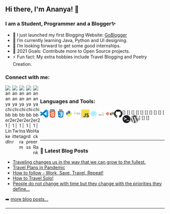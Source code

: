 ## Hi there, I'm Ananya! 👋

### I am a Student, Programmer and a Blogger✨

- 🔭 I just launched my first Blogging Website: [GoBlogger](https://ananyachibber21.github.io/GoBlogger.github.io/)
- 🌱 I’m currently learning Java, Python and UI designing.
- 👯 I’m looking forward to get some good internships.
- 🥅 2021 Goals: Contribute more to Open Source projects.
- ⚡ Fun fact: My extra hobbies include Travel Blogging and Poetry Creation.

### Connect with me:

[<img align="left" alt="ananyachibber21 | LinkedIn" width="22px" src="https://cdn.jsdelivr.net/npm/simple-icons@v3/icons/linkedin.svg" />](https://www.linkedin.com/in/ananya-chibber-4291161bb/)
[<img align="left" alt="ananyachibber21 | Twitter" width="22px" src="https://cdn.jsdelivr.net/npm/simple-icons@v3/icons/twitter.svg" />](https://twitter.com/Ananya89509781)
[<img align="left" alt="ananyachibber21 | Instagram" width="22px" src="https://cdn.jsdelivr.net/npm/simple-icons@v3/icons/instagram.svg" />](https://www.instagram.com/ananya_unique21/)
[<img align="left" alt="ananyachibber21 | Wordpress" width="22px" src="https://cdn.jsdelivr.net/npm/simple-icons@v3/icons/wordpress.svg" />](https://wordpress.com/view/mygoldensparks.wordpress.com)
[<img align="left" alt="ananyachibber21 | HackerRank" width="22px" src="https://cdn.jsdelivr.net/npm/simple-icons@v3/icons/hackerrank.svg" />](https://www.hackerrank.com/ananya20csu205)

<br />

### Languages and Tools:

[<img align="left" alt="Visual Studio Code" width="26px" src="https://raw.githubusercontent.com/github/explore/80688e429a7d4ef2fca1e82350fe8e3517d3494d/topics/visual-studio-code/visual-studio-code.png" />]
[<img align="left" alt="HTML5" width="26px" src="https://raw.githubusercontent.com/github/explore/80688e429a7d4ef2fca1e82350fe8e3517d3494d/topics/html/html.png" />]
[<img align="left" alt="CSS3" width="26px" src="https://raw.githubusercontent.com/github/explore/80688e429a7d4ef2fca1e82350fe8e3517d3494d/topics/css/css.png" />]
[<img align="left" alt="Python" width="26px" src="https://raw.githubusercontent.com/github/explore/80688e429a7d4ef2fca1e82350fe8e3517d3494d/topics/python/python.png" />]
[<img align="left" alt="Java" width="26px" src="https://raw.githubusercontent.com/github/explore/80688e429a7d4ef2fca1e82350fe8e3517d3494d/topics/java/java.png" />]
[<img align="left" alt="JavaScript" width="26px" src="https://raw.githubusercontent.com/github/explore/80688e429a7d4ef2fca1e82350fe8e3517d3494d/topics/javascript/javascript.png" />]
[<img align="left" alt="React" width="26px" src="https://raw.githubusercontent.com/github/explore/80688e429a7d4ef2fca1e82350fe8e3517d3494d/topics/react/react.png" />]
[<img align="left" alt="MySQL" width="26px" src="https://raw.githubusercontent.com/github/explore/80688e429a7d4ef2fca1e82350fe8e3517d3494d/topics/mysql/mysql.png" />]
[<img align="left" alt="Git" width="26px" src="https://raw.githubusercontent.com/github/explore/80688e429a7d4ef2fca1e82350fe8e3517d3494d/topics/git/git.png" />]
[<img align="left" alt="GitHub" width="26px" src="https://raw.githubusercontent.com/github/explore/78df643247d429f6cc873026c0622819ad797942/topics/github/github.png" />]
[<img align="left" alt="Terminal" width="26px" src="https://raw.githubusercontent.com/github/explore/80688e429a7d4ef2fca1e82350fe8e3517d3494d/topics/terminal/terminal.png" />]
[<img align="left" alt="Wordpress" width="26px" src="https://raw.githubusercontent.com/github/explore/80688e429a7d4ef2fca1e82350fe8e3517d3494d/topics/wordpress/wordpress.png" />]

<br />
<br />

---

### 📕 Latest Blog Posts

<!-- BLOG-POST-LIST:START -->
- [Traveling changes us in the way that we can grow to the fullest.](https://www.linkedin.com/feed/update/urn:li:activity:6837635256829538304/)
- [Travel Plans in Pandemic](https://www.linkedin.com/feed/update/urn:li:activity:6835452356893794304/)
- [How to follow - Work, Save, Travel, Repeat!](https://www.linkedin.com/posts/ananya-chibber-4291161bb_indiaghumo-travel-fun-activity-6824575103104368640-XDdU)
- [How to Travel Solo!](https://www.linkedin.com/posts/ananya-chibber-4291161bb_indiaghumo-travel-adventure-activity-6820587987794042880-Ab2M)
- [People do not change with time but they change with the priorities they define...](https://wordpress.com/post/mygoldensparks.wordpress.com/24)
<!-- BLOG-POST-LIST:END -->

➡️ [more blog posts...](https://wordpress.com/view/mygoldensparks.wordpress.com)

---

